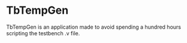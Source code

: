 # TbTempGen
TbTempGen is an application made to avoid spending a hundred hours scripting the testbench .v file.
